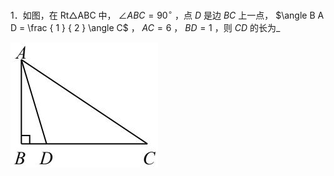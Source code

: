 1．如图，在 Rt△ABC 中， $\angle A B C = 9 0 ^ { \circ }$ ，点 $D$ 是边 $B C$ 上一点， $\angle B A D = \frac { 1 } { 2 } \angle C$ ， $A C { = } 6$ ， $B D = 1$ ，则 $C D$ 的长为_

![](<../../qs_image_DB/专题1-1_一网打尽全等三角形模型_·十个模型（解析版）/d99d575dfe68c64e85b15e7f167ff64c2ade5a831042a97a7d2f48c45bc706f1.jpg>)
